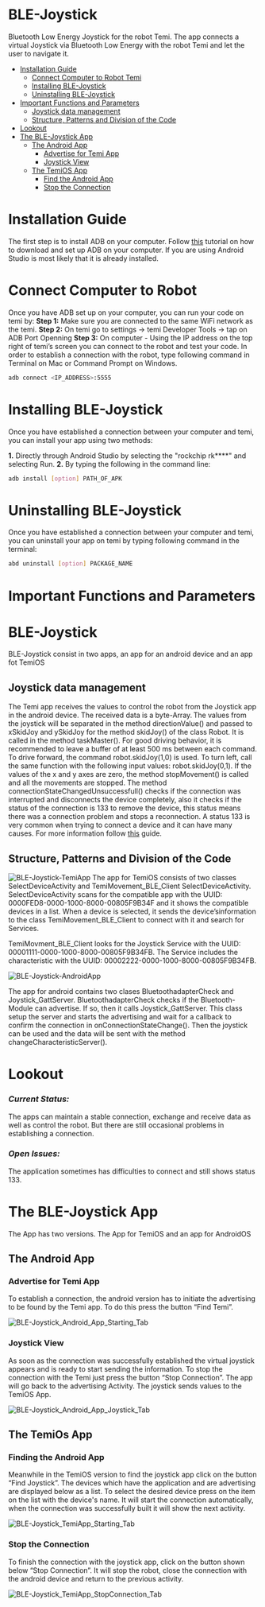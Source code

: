 # BLE-Joystick
Bluetooth Low Energy Joystick for the robot Temi. The app connects a virtual Joystick via Bluetooth Low Energy with the robot Temi and let the user to navigate it. 

- [Installation Guide](https://github.com/ulygrz/BLE-Joystick#installation-guide)
	- [Connect Computer to Robot Temi](https://github.com/ulygrz/BLE-Joystick#connect-computer-to-robot)
	- [Installing BLE-Joystick](https://github.com/ulygrz/BLE-Joystick#uninstalling-ble-joystick)
	- [Uninstalling BLE-Joystick](https://github.com/ulygrz/BLE-Joystick#uninstalling-ble-Joystick)
- [Important Functions and Parameters](https://github.com/ulygrz/BLE-Joystick#important-functions-and-parameters)
	- [Joystick data management ](https://github.com/ulygrz/BLE-Joystick#joystick-data-management)
	- [Structure, Patterns and Division of the Code](https://github.com/ulygrz/BLE-Joystick#structure-patterns-and-division-of-the-code)
- [Lookout](https://github.com/ulygrz/BLE-Joystick#lookout)
- [The BLE-Joystick App](https://github.com/ulygrz/BLE-Joystick#the-ble-joystick-app)
	- [The Android App](https://github.com/ulygrz/BLE-Joystick#the-android-app)
		- [Advertise for Temi App](https://github.com/ulygrz/BLE-Joystick#advertise-for-temi-app)
		- [Joystick View](https://github.com/ulygrz/BLE-Joystick#joystick-view)
	- [The TemiOS App](https://github.com/ulygrz/BLE-Joystick#the-temios-app)
		- [Find the Android App](https://github.com/ulygrz/BLE-Joystick#find-the-android-app)
		- [Stop the Connection](https://github.com/ulygrz/BLE-Joystick#stop-the-connection)


# **Installation Guide**
The first step is to install ADB on your computer. Follow [this](https://www.xda-developers.com/install-adb-windows-macos-linux) tutorial on how to download and set up ADB on your computer.
If you are using Android Studio is most likely that it is already installed.

# Connect Computer to Robot
Once you have ADB set up on your computer, you can run your code on temi by:
**Step 1:** Make sure you are connected to the same WiFi network as the temi.
**Step 2:** On temi go to settings -> temi Developer Tools -> tap on ADB Port Openning
**Step 3:** On computer - Using the IP address on the top right of temi’s screen you can connect to the robot and test your code. In order to establish a connection with the robot, type following command in Terminal on Mac or Command Prompt on Windows.

```sh
adb connect <IP_ADDRESS>:5555
```

# Installing BLE-Joystick
Once you have established a connection between your computer and temi, you can install your app using two methods:

**1.** Directly through Android Studio by selecting the "rockchip rk****" and selecting Run.
**2.** By typing the following in the command line:

```sh
adb install [option] PATH_OF_APK
```

# Uninstalling BLE-Joystick
Once you have established a connection between your computer and temi, you can uninstall your app on temi by typing following command in the terminal:

```sh
abd uninstall [option] PACKAGE_NAME
```

# **Important Functions and Parameters**

# BLE-Joystick

BLE-Joystick consist in two apps, an app for an android device and an app fot TemiOS 

## Joystick data management
The Temi app receives the values to control the robot from the Joystick app in the android device. The received data is a byte-Array. The values from the joystick will be separated in the method directionValue() and passed to xSkidJoy and ySkidJoy for the method skidJoy() of the class Robot. It is called in the method taskMaster(). For good driving behavior, it is recommended to leave a buffer of at least 500 ms between each command. To drive forward, the command robot.skidJoy(1,0) is used. To turn left, call the same function with the following input values: robot.skidJoy(0,1). If the values of the x and y axes are zero, the method stopMovement() is called and all the movements are stopped.
The method connectionStateChangedUnsuccessfull() checks if the connection was interrupted and disconnects the device completely, also it checks if the status of the connection is 133 to remove the device, this status means there was a connection problem and stops a reconnection. A status 133 is very common when trying to connect a device and it can have many causes.
For more information follow [this](https://medium.com/@martijn.van.welie/making-android-ble-work-part-2-47a3cdaade07) guide.

## Structure, Patterns and Division of the Code
![BLE-Joystick-TemiApp](Images/BLE_Joystick_AndroidApp_structure.jpg)
The app for TemiOS consists of two classes SelectDeviceActivity and TemiMovement_BLE_Client 
SelectDeviceActivity. SelectDeviceActivity scans for the compatible app with the UUID: 0000FED8-0000-1000-8000-00805F9B34F and it shows the compatible devices in a list. When a device is selected, it sends the device’sinformation to the class TemiMovement_BLE_Client to connect with it and search for Services. 

TemiMovment_BLE_Client looks for the Joystick Service with the UUID: 00001111-0000-1000-8000-00805F9B34FB. The Service includes the characteristic with the UUID: 00002222-0000-1000-8000-00805F9B34FB.

![BLE-Joystick-AndroidApp](Images/BLE_Joystick_AndroidApp_structure.jpg)

The app for android contains two clases BluetoothadapterCheck and Joystick_GattServer. 
BluetoothadapterCheck checks if the Bluetooth-Module can advertise. If so, then it calls Joystick_GattServer. This class setup the server and starts the advertising and wait for a callback to confirm the connection in onConnectionStateChange(). Then the joystick can be used and the data will be sent with the method changeCharacteristicServer(). 

# **Lookout** 

### _Current Status:_

The apps can maintain a stable connection, exchange and receive data as well as control the robot. But there are still occasional problems in establishing a connection.

### _Open Issues:_

The application sometimes has difficulties to connect and still shows status 133. 

# The BLE-Joystick App
The App has two versions. The App for TemiOS and an app for AndroidOS

## The Android App
### Advertise for Temi App
To establish a connection, the android version has to initiate the advertising to be found by the Temi app. To do this press the button “Find Temi”.

![BLE-Joystick_Android_App_Starting_Tab](Images/AndroidApp_starting_tab.jpg)

### Joystick View
As soon as the connection was successfully established the virtual joystick appears and is ready to start sending the information.
To stop the connection with the Temi just press the button “Stop Connection”. The app will go back to the advertising Activity.
The joystick sends values to the TemiOS App.

![BLE-Joystick_Android_App_Joystick_Tab](Images/AndroidApp_Joystick_tab.jpg)

## The TemiOs App
### Finding the Android App
Meanwhile in the TemiOS version to find the joystick app click on the button “Find Joystick”. The devices which have the application and are advertising are displayed below as a list.
To select the desired device press on the item on the list with the device's name. It will start the connection automatically, when the connection was successfully built it will show the next activity.

![BLE-Joystick_TemiApp_Starting_Tab](Images/TemiApp_starting_tab.jpg)

### Stop the Connection
To finish the connection with the joystick app, click on the button shown below “Stop Connection”. It will stop the robot, close the connection with the android device and return to the previous activity.

![BLE-Joystick_TemiApp_StopConnection_Tab](Images/TemiApp_StopConnection_tab.jpg)
